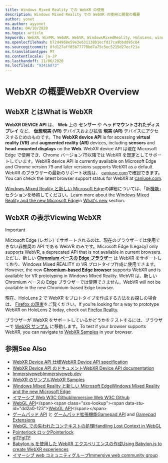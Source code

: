 ```yaml
---
title: Windows Mixed Reality での WebXR の使用
description: Windows Mixed Reality での WebXR の使用と開発の概要
author: yonet
ms.author: ayyonet
ms.date: 04/10/2020
ms.topic: article
keywords: WebXR、WinMR、WebAR、WebVR、WindowsMixedReality、HoloLens、windows mixed reality、web vr、web xr、web mr、web ar、360、360 video、360ビデオ、360 photo、360 photos、360コンテンツ、イマーシブ web、immersiveweb、IW
ms.openlocfilehash: b72d4968e59e3e631138b1ecfd17ca9bbdd95c84
ms.sourcegitcommit: 8fd127aff85b77778bd7a75c5ec5215d27ecf21a
ms.translationtype: MT
ms.contentlocale: ja-JP
ms.lasthandoff: 11/06/2020
ms.locfileid: "93416873"
---
```

# <a name="webxr-overview"></a><span data-ttu-id="dd2a0-104">WebXR の概要</span><span class="sxs-lookup"><span data-stu-id="dd2a0-104">WebXR Overview</span></span>

## <a name="what-is-webxr"></a><span data-ttu-id="dd2a0-105">WebXR とは</span><span class="sxs-lookup"><span data-stu-id="dd2a0-105">What is WebXR</span></span>

<span data-ttu-id="dd2a0-106">**WebXR DEVICE API** は、 **Web** 上の **センサー** や **ヘッドマウントされたディスプレイ** など、 **仮想現実 (VR)** デバイスおよび拡張 **現実 (AR)** デバイスにアクセスするためのものです。</span><span class="sxs-lookup"><span data-stu-id="dd2a0-106">The **WebXR device API** is for accessing **virtual reality (VR)** and **augmented reality (AR)** devices, including **sensors** and **head-mounted displays** on the **Web**.</span></span> <span data-ttu-id="dd2a0-107">WebXR device API は現在 Microsoft Edge で使用でき、Chrome バージョン79以降では WebXR を既定としてサポートしています。</span><span class="sxs-lookup"><span data-stu-id="dd2a0-107">WebXR device API is currently available on Microsoft Edge and Chrome version 79 and later versions supports WebXR as a default.</span></span> <span data-ttu-id="dd2a0-108">WebXR のブラウザーの最新のサポート状態は、 [caniuse.com](https://caniuse.com/#search=webxr)で確認できます。</span><span class="sxs-lookup"><span data-stu-id="dd2a0-108">You can check the latest browser support status for WebXR at [caniuse.com](https://caniuse.com/#search=webxr).</span></span>

<span data-ttu-id="dd2a0-109">[Windows Mixed Reality と新しい Microsoft Edge](https://docs.microsoft.com/windows/mixed-reality/new-microsoft-edge#introducing-the-new-microsoft-edge)の詳細については、「新[機能](https://docs.microsoft.com/windows/mixed-reality/mrtk-porting-guide)」セクションを参照してください。</span><span class="sxs-lookup"><span data-stu-id="dd2a0-109">Learn more about the [Windows Mixed Reality and the new Microsoft Edge](https://docs.microsoft.com/windows/mixed-reality/new-microsoft-edge#introducing-the-new-microsoft-edge)in [What's new](https://docs.microsoft.com/windows/mixed-reality/mrtk-porting-guide) section.</span></span>

## <a name="viewing-webxr"></a><span data-ttu-id="dd2a0-110">WebXR の表示</span><span class="sxs-lookup"><span data-stu-id="dd2a0-110">Viewing WebXR</span></span>

> [!IMPORTANT]
> <span data-ttu-id="dd2a0-111">Microsoft Edge (レガシ) でサポートされるのは、現在のブラウザーでは使用できない非推奨の API である WebVR のみです。</span><span class="sxs-lookup"><span data-stu-id="dd2a0-111">Microsoft Edge (Legacy) only supports WebVR, a deprecated API that is not available in current browsers.</span></span> <span data-ttu-id="dd2a0-112">ただし、新しい **[Chromium ベースの Edge ブラウザー](../../whats-new/new-microsoft-edge.md)** は WebXR をサポートしており、Windows Mixed REALITY の VR プロトタイプ作成に使用できます。</span><span class="sxs-lookup"><span data-stu-id="dd2a0-112">However, the new **[Chromium-based Edge browser](../../whats-new/new-microsoft-edge.md)** supports WebXR and is available for VR prototyping in Windows Mixed Reality.</span></span> <span data-ttu-id="dd2a0-113">WebVR は、新しい Chromium ベースの Edge ブラウザーでは使用できません。</span><span class="sxs-lookup"><span data-stu-id="dd2a0-113">WebVR will not be available in the new Chromium-based Edge browser.</span></span>
> 
> <span data-ttu-id="dd2a0-114">現在、HoloLens 2 で WebXR をプロトタイプを作成する方法をお探しの場合は、 [Firefox の現実](https://mixedreality.mozilla.org/firefox-reality/)をご覧ください。</span><span class="sxs-lookup"><span data-stu-id="dd2a0-114">If you're looking for a way to prototype WebXR on HoloLens 2 today, check out [Firefox Reality](https://mixedreality.mozilla.org/firefox-reality/).</span></span>

<span data-ttu-id="dd2a0-115">ブラウザーが WebXR をサポートしているかどうかをテストするには、ブラウザーで [WebXR サンプル](https://immersive-web.github.io/webxr-samples/) に移動します。</span><span class="sxs-lookup"><span data-stu-id="dd2a0-115">To test if your browser supports WebXR, you can navigate to [WebXR Samples](https://immersive-web.github.io/webxr-samples/) in your browser.</span></span>

## <a name="see-also"></a><span data-ttu-id="dd2a0-116">参照</span><span class="sxs-lookup"><span data-stu-id="dd2a0-116">See Also</span></span>

* [<span data-ttu-id="dd2a0-117">WebXR Device API 仕様</span><span class="sxs-lookup"><span data-stu-id="dd2a0-117">WebXR Device API specification</span></span>](https://immersive-web.github.io/webxr/)
* [<span data-ttu-id="dd2a0-118">WebXR Device API のドキュメント</span><span class="sxs-lookup"><span data-stu-id="dd2a0-118">WebXR Device API documentation</span></span>](https://developer.mozilla.org/en-US/docs/Web/API/WebXR_Device_API)
* [<span data-ttu-id="dd2a0-119">Immersiveweb</span><span class="sxs-lookup"><span data-stu-id="dd2a0-119">Immersiveweb.dev</span></span>](https://immersiveweb.dev/)
* [<span data-ttu-id="dd2a0-120">WebXR のサンプル</span><span class="sxs-lookup"><span data-stu-id="dd2a0-120">WebXR Samples</span></span>](https://immersive-web.github.io/webxr-samples/)
* [<span data-ttu-id="dd2a0-121">Windows Mixed Reality と新しい Microsoft Edge</span><span class="sxs-lookup"><span data-stu-id="dd2a0-121">Windows Mixed Reality and the new Microsoft Edge</span></span>](https://docs.microsoft.com/windows/mixed-reality/new-microsoft-edge#introducing-the-new-microsoft-edge)
* [<span data-ttu-id="dd2a0-122">イマーシブ Web W3C Github</span><span class="sxs-lookup"><span data-stu-id="dd2a0-122">Immersive Web W3C Github</span></span>](https://github.com/immersive-web)
* <span data-ttu-id="dd2a0-123">[WebGL API](https://msdn.microsoft.com/library/bg182648(v=vs.85).aspx)</span><span class="sxs-lookup"><span data-stu-id="dd2a0-123">[WebGL API](https://msdn.microsoft.com/library/bg182648(v=vs.85).aspx)</span></span>
* <span data-ttu-id="dd2a0-124">[ゲームパッド API](https://msdn.microsoft.com/library/dn743630(v=vs.85).aspx) と [ゲームパッド拡張機能](https://w3c.github.io/gamepad/extensions.html)</span><span class="sxs-lookup"><span data-stu-id="dd2a0-124">[Gamepad API](https://msdn.microsoft.com/library/dn743630(v=vs.85).aspx) and [Gamepad Extensions](https://w3c.github.io/gamepad/extensions.html)</span></span>
* [<span data-ttu-id="dd2a0-125">WebGL での失われたコンテキストの処理</span><span class="sxs-lookup"><span data-stu-id="dd2a0-125">Handling Lost Context in WebGL</span></span>](https://www.khronos.org/webgl/wiki/HandlingContextLost)
* [<span data-ttu-id="dd2a0-126">Pointerlock ロック</span><span class="sxs-lookup"><span data-stu-id="dd2a0-126">Pointerlock</span></span>](https://www.w3.org/TR/pointerlock/)
* [<span data-ttu-id="dd2a0-127">glTF</span><span class="sxs-lookup"><span data-stu-id="dd2a0-127">glTF</span></span>](https://www.khronos.org/gltf)
* [<span data-ttu-id="dd2a0-128">Babylon.js を使用した WebXR エクスペリエンスの作成</span><span class="sxs-lookup"><span data-stu-id="dd2a0-128">Using Babylon.js to create WebXR experiences</span></span>](https://doc.babylonjs.com/how_to/introduction_to_webxr)
* [<span data-ttu-id="dd2a0-129">イマーシブ web コミュニティグループ</span><span class="sxs-lookup"><span data-stu-id="dd2a0-129">Immersive web community group</span></span>](https://www.w3.org/community/immersive-web/)
